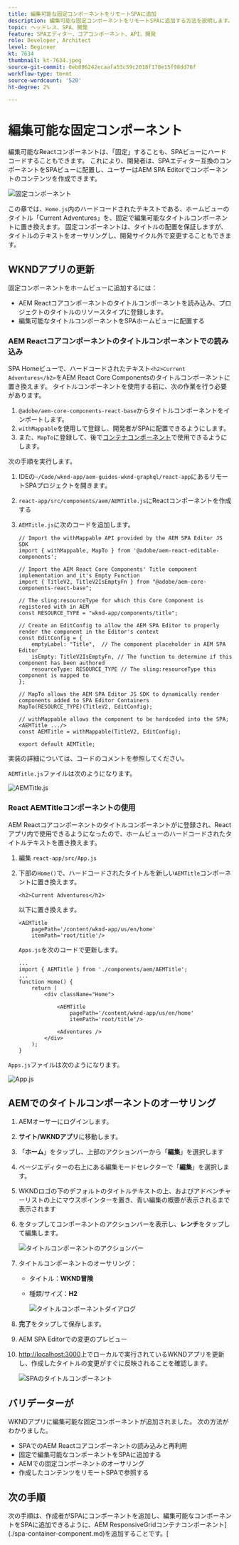 ```yaml
---
title: 編集可能な固定コンポーネントをリモートSPAに追加
description: 編集可能な固定コンポーネントをリモートSPAに追加する方法を説明します。
topic: ヘッドレス、SPA、開発
feature: SPAエディター、コアコンポーネント、API、開発
role: Developer, Architect
level: Beginner
kt: 7634
thumbnail: kt-7634.jpeg
source-git-commit: 0eb086242ecaafa53c59c2018f178e15f98dd76f
workflow-type: tm+mt
source-wordcount: '520'
ht-degree: 2%

---
```



# 編集可能な固定コンポーネント

編集可能なReactコンポーネントは、「固定」することも、SPAビューにハードコードすることもできます。 これにより、開発者は、SPAエディター互換のコンポーネントをSPAビューに配置し、ユーザーはAEM SPA Editorでコンポーネントのコンテンツを作成できます。

![固定コンポーネント](./assets/spa-fixed-component/intro.png)

この章では、`Home.js`内のハードコードされたテキストである、ホームビューのタイトル「Current Adventures」を、固定で編集可能なタイトルコンポーネントに置き換えます。 固定コンポーネントは、タイトルの配置を保証しますが、タイトルのテキストをオーサリングし、開発サイクル外で変更することもできます。

## WKNDアプリの更新

固定コンポーネントをホームビューに追加するには：

+ AEM Reactコアコンポーネントのタイトルコンポーネントを読み込み、プロジェクトのタイトルのリソースタイプに登録します。
+ 編集可能なタイトルコンポーネントをSPAホームビューに配置する

### AEM Reactコアコンポーネントのタイトルコンポーネントでの読み込み

SPA Homeビューで、ハードコードされたテキスト`<h2>Current Adventures</h2>`をAEM React Core Componentsのタイトルコンポーネントに置き換えます。 タイトルコンポーネントを使用する前に、次の作業を行う必要があります。

1. `@adobe/aem-core-components-react-base`からタイトルコンポーネントをインポートします。
1. `withMappable`を使用して登録し、開発者がSPAに配置できるようにします。
1. また、`MapTo`に登録して、後で[コンテナコンポーネント](./spa-container-component.md)で使用できるようにします。

次の手順を実行します。

1. IDEの`~/Code/wknd-app/aem-guides-wknd-graphql/react-app`にあるリモートSPAプロジェクトを開きます。
1. `react-app/src/components/aem/AEMTitle.js`にReactコンポーネントを作成する
1. `AEMTitle.js`に次のコードを追加します。

   ```
   // Import the withMappable API provided by the AEM SPA Editor JS SDK
   import { withMappable, MapTo } from '@adobe/aem-react-editable-components';
   
   // Import the AEM React Core Components' Title component implementation and it's Empty Function 
   import { TitleV2, TitleV2IsEmptyFn } from "@adobe/aem-core-components-react-base";
   
   // The sling:resourceType for which this Core Component is registered with in AEM
   const RESOURCE_TYPE = "wknd-app/components/title";
   
   // Create an EditConfig to allow the AEM SPA Editor to properly render the component in the Editor's context
   const EditConfig = {    
       emptyLabel: "Title",  // The component placeholder in AEM SPA Editor
       isEmpty: TitleV2IsEmptyFn, // The function to determine if this component has been authored
       resourceType: RESOURCE_TYPE // The sling:resourceType this component is mapped to
   };
   
   // MapTo allows the AEM SPA Editor JS SDK to dynamically render components added to SPA Editor Containers
   MapTo(RESOURCE_TYPE)(TitleV2, EditConfig);
   
   // withMappable allows the component to be hardcoded into the SPA; <AEMTitle .../>
   const AEMTitle = withMappable(TitleV2, EditConfig);
   
   export default AEMTitle;
   ```

実装の詳細については、コードのコメントを参照してください。

`AEMTitle.js`ファイルは次のようになります。

![AEMTitle.js](./assets/spa-fixed-component/aem-title-js.png)

### React AEMTitleコンポーネントの使用

AEM Reactコアコンポーネントのタイトルコンポーネントがに登録され、Reactアプリ内で使用できるようになったので、ホームビューのハードコードされたタイトルテキストを置き換えます。

1. 編集 `react-app/src/App.js`
1. 下部の`Home()`で、ハードコードされたタイトルを新しい`AEMTitle`コンポーネントに置き換えます。

   ```
   <h2>Current Adventures</h2>
   ```

   以下に置き換えます。

   ```
   <AEMTitle
       pagePath='/content/wknd-app/us/en/home' 
       itemPath='root/title'/>
   ```

   `Apps.js`を次のコードで更新します。

   ```
   ...
   import { AEMTitle } from './components/aem/AEMTitle';
   ...
   function Home() {
       return (
           <div className="Home">
   
               <AEMTitle
                   pagePath='/content/wknd-app/us/en/home' 
                   itemPath='root/title'/>
   
               <Adventures />
           </div>
       );
   }
   ```

`Apps.js`ファイルは次のようになります。

![App.js](./assets/spa-fixed-component/app-js.png)

## AEMでのタイトルコンポーネントのオーサリング

1. AEMオーサーにログインします。
1. __サイト/WKNDアプリ__&#x200B;に移動します。
1. 「__ホーム__」をタップし、上部のアクションバーから「__編集__」を選択します
1. ページエディターの右上にある編集モードセレクターで「__編集__」を選択します。
1. WKNDロゴの下のデフォルトのタイトルテキストの上、およびアドベンチャーリストの上にマウスポインターを置き、青い編集の概要が表示されるまで表示されます
1. をタップしてコンポーネントのアクションバーを表示し、__レンチ__&#x200B;をタップして編集します。

   ![タイトルコンポーネントのアクションバー](./assets/spa-fixed-component/title-action-bar.png)

1. タイトルコンポーネントのオーサリング：
   + タイトル：__WKND冒険__
   + 種類/サイズ：__H2__

      ![タイトルコンポーネントダイアログ](./assets/spa-fixed-component/title-dialog.png)

1. __完了__&#x200B;をタップして保存します。
1. AEM SPA Editorでの変更のプレビュー
1. [http://localhost:3000](http://localhost:3000)上でローカルで実行されているWKNDアプリを更新し、作成したタイトルの変更がすぐに反映されることを確認します。

   ![SPAのタイトルコンポーネント](./assets/spa-fixed-component/title-final.png)

## バリデーターが

WKNDアプリに編集可能な固定コンポーネントが追加されました。 次の方法がわかりました。

+ SPAでのAEM Reactコアコンポーネントの読み込みと再利用
+ 固定で編集可能なコンポーネントをSPAに追加する
+ AEMでの固定コンポーネントのオーサリング
+ 作成したコンテンツをリモートSPAで参照する

## 次の手順

次の手順は、作成者がSPAにコンポーネントを追加し、編集可能なコンポーネントをSPAに追加できるように、AEM ResponsiveGridコンテナコンポーネント](./spa-container-component.md)を追加することです。[
